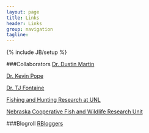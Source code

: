```yaml
---
layout: page
title: Links
header: Links
group: navigation
tagline: 
---
```

{% include JB/setup %}

###Collaborators
[Dr. Dustin Martin](https://sites.google.com/site/martinfisheries/)

[Dr. Kevin Pope](http://snr.unl.edu/aboutus/who/people/faculty-member.asp?pid=759)

[Dr. TJ Fontaine](https://sites.google.com/site/fontainejoseph/)


[Fishing and Hunting Research at UNL](http://snr.unl.edu/FishHunt/)

[Nebraska Cooperative Fish and Wildlife Research Unit](http://snr.unl.edu/necoopunit/)



###Blogroll
[RBloggers](http://www.r-bloggers.com/)